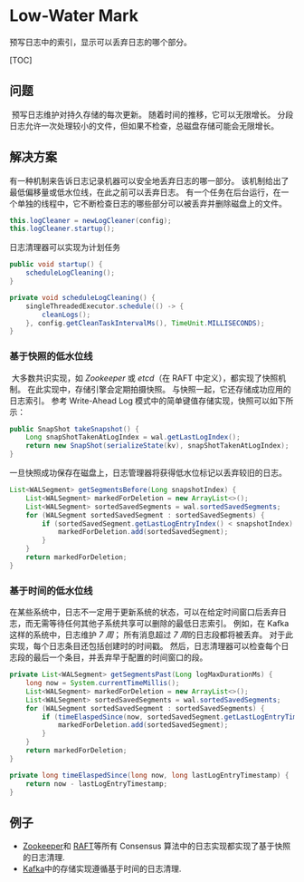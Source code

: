 # Low-Water Mark

预写日志中的索引，显示可以丢弃日志的哪个部分。



[TOC]

## 问题

​		预写日志维护对持久存储的每次更新。 随着时间的推移，它可以无限增长。 分段日志允许一次处理较小的文件，但如果不检查，总磁盘存储可能会无限增长。

## 解决方案

有一种机制来告诉日志记录机器可以安全地丢弃日志的哪一部分。 该机制给出了最低偏移量或低水位线，在此之前可以丢弃日志。 有一个任务在后台运行，在一个单独的线程中，它不断检查日志的哪些部分可以被丢弃并删除磁盘上的文件。

```java
this.logCleaner = newLogCleaner(config);
this.logCleaner.startup();
```

日志清理器可以实现为计划任务

```java
public void startup() {
    scheduleLogCleaning();
}

private void scheduleLogCleaning() {
    singleThreadedExecutor.schedule(() -> {
        cleanLogs();
    }, config.getCleanTaskIntervalMs(), TimeUnit.MILLISECONDS);
}
```



### 基于快照的低水位线

​	大多数共识实现，如 *Zookeeper* 或 *etcd*（在 RAFT 中定义），都实现了快照机制。 在此实现中，存储引擎会定期拍摄快照。 与快照一起，它还存储成功应用的日志索引。 参考 Write-Ahead Log 模式中的简单键值存储实现，快照可以如下所示：

```java
public SnapShot takeSnapshot() {
    Long snapShotTakenAtLogIndex = wal.getLastLogIndex();
    return new SnapShot(serializeState(kv), snapShotTakenAtLogIndex);
}
```

一旦快照成功保存在磁盘上，日志管理器将获得低水位标记以丢弃较旧的日志。

```java
List<WALSegment> getSegmentsBefore(Long snapshotIndex) {
    List<WALSegment> markedForDeletion = new ArrayList<>();
    List<WALSegment> sortedSavedSegments = wal.sortedSavedSegments;
    for (WALSegment sortedSavedSegment : sortedSavedSegments) {
        if (sortedSavedSegment.getLastLogEntryIndex() < snapshotIndex) {
            markedForDeletion.add(sortedSavedSegment);
        }
    }
    return markedForDeletion;
}
```



###  基于时间的低水位线

​		在某些系统中，日志不一定用于更新系统的状态，可以在给定时间窗口后丢弃日志，而无需等待任何其他子系统共享可以删除的最低日志索引。 例如，在 Kafka 这样的系统中，日志维护 *7 周*； 所有消息超过 *7 周*的日志段都将被丢弃。 对于此实现，每个日志条目还包括创建时的时间戳。 然后，日志清理器可以检查每个日志段的最后一个条目，并丢弃早于配置的时间窗口的段。

```java
private List<WALSegment> getSegmentsPast(Long logMaxDurationMs) {
    long now = System.currentTimeMillis();
    List<WALSegment> markedForDeletion = new ArrayList<>();
    List<WALSegment> sortedSavedSegments = wal.sortedSavedSegments;
    for (WALSegment sortedSavedSegment : sortedSavedSegments) {
        if (timeElaspedSince(now, sortedSavedSegment.getLastLogEntryTimestamp()) > logMaxDurationMs) {
            markedForDeletion.add(sortedSavedSegment);
        }
    }
    return markedForDeletion;
}

private long timeElaspedSince(long now, long lastLogEntryTimestamp) {
    return now - lastLogEntryTimestamp;
}
```



## 例子

*  [Zookeeper](https://github.com/apache/zookeeper/blob/master/zookeeper-server/src/main/java/org/apache/zookeeper/server/persistence/FileTxnLog.java)和 [RAFT](https://github.com/etcd-io/etcd/blob/master/wal/wal.go)等所有 Consensus 算法中的日志实现都实现了基于快照的日志清理.
*  [Kafka](https://github.com/axbaretto/kafka/blob/master/core/src/main/scala/kafka/log/Log.scala)中的存储实现遵循基于时间的日志清理.